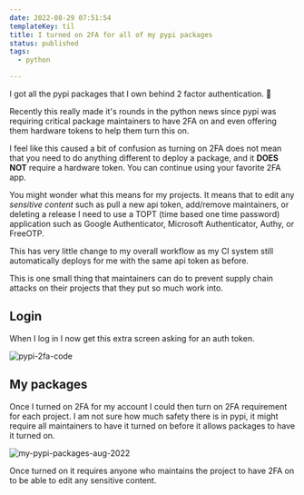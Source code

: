 ```yaml
---
date: 2022-08-29 07:51:54
templateKey: til
title: I turned on 2FA for all of my pypi packages
status: published
tags:
  - python

---
```


I got all the pypi packages that I own behind 2 factor authentication. 💪

Recently this really made it's rounds in the python news since pypi was
requiring critical package maintainers to have 2FA on and even offering them
hardware tokens to help them turn this on.

I feel like this caused a bit of confusion as turning on 2FA does not mean that
you need to do anything different to deploy a package, and it **DOES NOT**
require a hardware token.  You can continue using your favorite 2FA app.

You might wonder what this means for my projects. It means that to edit any
_sensitive content_ such as pull a new api token, add/remove maintainers, or
deleting a release I need to use a TOPT (time based one time password)
application such as Google Authenticator, Microsoft Authenticator, Authy, or
FreeOTP.

This has very little change to my overall workflow as my CI system still
automatically deploys for me with the same api token as before.

This is one small thing that maintainers can do to prevent supply chain attacks
on their projects that they put so much work into.

## Login

When I log in I now get this extra screen asking for an auth token.

![pypi-2fa-code](https://screenshots.waylonwalker.com/pypi-2fa-code.webp)

## My packages

Once I turned on 2FA for my account I could then turn on 2FA requirement for
each project.  I am not sure how much safety there is in pypi, it might require
all maintainers to have it turned on before it allows packages to have it
turned on.

![my-pypi-packages-aug-2022](https://screenshots.waylonwalker.com/my-pypi-packages-aug-2022.webp)

Once turned on it requires anyone who maintains the project to have 2FA on to
be able to edit any sensitive content.

